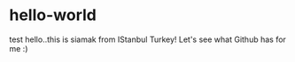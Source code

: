 # hello-world
test
hello..this is siamak from IStanbul Turkey! Let's see what Github has for me :) 
